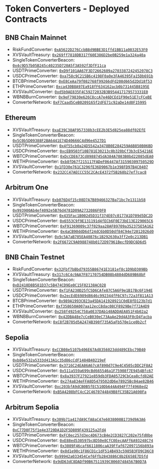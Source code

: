 # Token Converters - Deployed Contracts

## BNB Chain Mainnet

* RiskFundConverter: [`0xA5622D276CcbB8d9BBE3D1ffd1BB11a0032E53F0`](https://bscscan.com/address/0xA5622D276CcbB8d9BBE3D1ffd1BB11a0032E53F0)
* XVSVaultTreasury: [`0x269ff7818DB317f60E386D2be0B259e1a324a40a`](https://bscscan.com/address/0x269ff7818DB317f60E386D2be0B259e1a324a40a)
* SingleTokenConverterBeacon: [`0x4c9D57b05B245c40235D720A5f3A592f3DfF11ca`](https://bscscan.com/address/0x4c9D57b05B245c40235D720A5f3A592f3DfF11ca)
* USDTPrimeConverter: [`0xD9f101AA67F3D72662609a2703387242452078C3`](https://bscscan.com/address/0xD9f101AA67F3D72662609a2703387242452078C3)
* USDCPrimeConverter: [`0xa758c9C215B6c4198F0a0e3FA46395Fa15Db691b`](https://bscscan.com/address/0xa758c9C215B6c4198F0a0e3FA46395Fa15Db691b)
* BTCBPrimeConverter: [`0xE8CeAa79f082768f99266dFd208d665d2Dd18f53`](https://bscscan.com/address/0xE8CeAa79f082768f99266dFd208d665d2Dd18f53)
* ETHPrimeConverter: [`0xca430B8A97Ea918fF634162acb0b731445B8195E`](https://bscscan.com/address/0xca430B8A97Ea918fF634162acb0b731445B8195E)
* XVSVaultConverter: [`0xd5b9AE835F4C59272032B3B954417179573331E0`](https://bscscan.com/address/0xd5b9AE835F4C59272032B3B954417179573331E0)
* WBNBBurnConverter: [`0x9eF79830e626C8ccA7e46DCEd1F90e51E7cFCeBE`](https://bscscan.com/address/0x9eF79830e626C8ccA7e46DCEd1F90e51E7cFCeBE)
* ConverterNetwork: [`0xF7Caad5CeB0209165f2dFE71c92aDe14d0F15995`](https://bscscan.com/address/0xF7Caad5CeB0209165f2dFE71c92aDe14d0F15995)

## Ethereum

* XVSVaultTreasury: [`0xaE39C38AF957338b3cEE2b3E5d825ea88df02EfE`](https://etherscan.io/address/0xaE39C38AF957338b3cEE2b3E5d825ea88df02EfE)
* SingleTokenConverterBeacon: [`0x5C0b5D09388F2BA6441E74D40666C4d96e4527D1`](https://etherscan.io/address/0x5C0b5D09388F2BA6441E74D40666C4d96e4527D1)
* USDTPrimeConverter: [`0x4f55cb0a24D5542a3478B0E284259A6B850B06BD`](https://etherscan.io/address/0x4f55cb0a24D5542a3478B0E284259A6B850B06BD)
* USDCPrimeConverter: [`0xcEB9503f10B781E30213c0b320bCf3b3cE54216E`](https://etherscan.io/address/0xcEB9503f10B781E30213c0b320bCf3b3cE54216E)
* WBTCPrimeConverter: [`0xDcCDE673Cd8988745dA384A7083B0bd22085dEA0`](https://etherscan.io/address/0xDcCDE673Cd8988745dA384A7083B0bd22085dEA0)
* WETHPrimeConverter: [`0xb8fD67f215117FADeF06447Af31590309750529D`](https://etherscan.io/address/0xb8fD67f215117FADeF06447Af31590309750529D)
* XVSVaultConverter: [`0x1FD30e761C3296fE36D9067b1e398FD97B4C0407`](https://etherscan.io/address/0x1FD30e761C3296fE36D9067b1e398FD97B4C0407)
* ConverterNetwork: [`0x232CC47AECCC55C2CAcE4372f5B268b27ef7cac8`](https://etherscan.io/address/0x232CC47AECCC55C2CAcE4372f5B268b27ef7cac8)

## Arbitrum One

* XVSVaultTreasury: [`0xb076D4f15c08D7A7B89466327Ba71bc7e1311b58`](https://arbiscan.io/address/0xb076D4f15c08D7A7B89466327Ba71bc7e1311b58)
* SingleTokenConverterBeacon: [`0x993900Ab4ef4092e5B76d4781D09A2732086F0F0`](https://arbiscan.io/address/0x993900Ab4ef4092e5B76d4781D09A2732086F0F0)
* USDTPrimeConverter: [`0x435Fac1B002d5D31f374E07c0177A1D709d5DC2D`](https://arbiscan.io/address/0x435Fac1B002d5D31f374E07c0177A1D709d5DC2D)
* USDCPrimeConverter: [`0x6553C9f9E131191d4fECb6F0E73bE13E229065C6`](https://arbiscan.io/address/0x6553C9f9E131191d4fECb6F0E73bE13E229065C6)
* WBTCPrimeConverter: [`0xF91369009c37f029aa28AF89709a352375E5A162`](https://arbiscan.io/address/0xF91369009c37f029aa28AF89709a352375E5A162)
* WETHPrimeConverter: [`0x4aCB90ddD6df24dC6b0D50df84C94e72012026d0`](https://arbiscan.io/address/0x4aCB90ddD6df24dC6b0D50df84C94e72012026d0)
* XVSVaultConverter: [`0x9c5A7aB705EA40876c1B292630a3ff2e0c213DB1`](https://arbiscan.io/address/0x9c5A7aB705EA40876c1B292630a3ff2e0c213DB1)
* ConverterNetwork: [`0x2F6672C9A0988748b0172D97961BecfD9DC6D6d5`](https://arbiscan.io/address/0x2F6672C9A0988748b0172D97961BecfD9DC6D6d5)

## BNB Chain Testnet

* RiskFundConverter: [`0x32Fbf7bBbd79355B86741E3181ef8c1D9bD309Bb`](https://testnet.bscscan.com/address/0x32Fbf7bBbd79355B86741E3181ef8c1D9bD309Bb)
* XVSVaultTreasury: [`0x317c6C4c9AA7F87170754DB08b4804dD689B68bF`](https://testnet.bscscan.com/address/0x317c6C4c9AA7F87170754DB08b4804dD689B68bF)
* SingleTokenConverterBeacon: [`0xD2410D8B581D37c5B474CD9Ee0C15F02138AC028`](https://testnet.bscscan.com/address/0xD2410D8B581D37c5B474CD9Ee0C15F02138AC028)
* USDTPrimeConverter: [`0xf1FA230D25fC5D6CAfe87C5A6F9e1B17Bc6F194E`](https://testnet.bscscan.com/address/0xf1FA230D25fC5D6CAfe87C5A6F9e1B17Bc6F194E)
* USDCPrimeConverter: [`0x2ecEdE6989d8646c992344fF6C97c72a3f811A13`](https://testnet.bscscan.com/address/0x2ecEdE6989d8646c992344fF6C97c72a3f811A13)
* BTCBPrimeConverter: [`0x989A1993C023a45DA141928921C0dE8fD123b7d1`](https://testnet.bscscan.com/address/0x989A1993C023a45DA141928921C0dE8fD123b7d1)
* ETHPrimeConverter: [`0xf358650A007aa12ecC8dac08CF8929Be7f72A4D9`](https://testnet.bscscan.com/address/0xf358650A007aa12ecC8dac08CF8929Be7f72A4D9)
* XVSVaultConverter: [`0x258f49254C758a0E37DAb148ADDAEA851F4b02a2`](https://testnet.bscscan.com/address/0x258f49254C758a0E37DAb148ADDAEA851F4b02a2)
* WBNBBurnConverter: [`0x42DBA48e7cCeB030eC73AaAe29d4A3F0cD4facba`](https://testnet.bscscan.com/address/0x42DBA48e7cCeB030eC73AaAe29d4A3F0cD4facba)
* ConverterNetwork: [`0xC8f2B705d5A2474B390f735A5aFb570e1ce0b2cf`](https://testnet.bscscan.com/address/0xC8f2B705d5A2474B390f735A5aFb570e1ce0b2cf)

## Sepolia

* XVSVaultTreasury: [`0xCCB08e5107b406E67Ad8356023dd489CEbc79B40`](https://sepolia.etherscan.io/address/0xCCB08e5107b406E67Ad8356023dd489CEbc79B40)
* SingleTokenConverterBeacon: [`0xb86e532a5333d413A1c35d86cCdF1484B40219eF`](https://sepolia.etherscan.io/address/0xb86e532a5333d413A1c35d86cCdF1484B40219eF)
* USDTPrimeConverter: [`0x3716C24EA86A67cAf890d7C9e4C4505cDDC2F8A2`](https://sepolia.etherscan.io/address/0x3716C24EA86A67cAf890d7C9e4C4505cDDC2F8A2)
* USDCPrimeConverter: [`0x511a559a699cBd665546a1F75908f7E9454Bfc67`](https://sepolia.etherscan.io/address/0x511a559a699cBd665546a1F75908f7E9454Bfc67)
* WBTCPrimeConverter: [`0x8a3937F27921e859db3FDA05729CbCea8cfd82AE`](https://sepolia.etherscan.io/address/0x8a3937F27921e859db3FDA05729CbCea8cfd82AE)
* WETHPrimeConverter: [`0x274a834eFFA8D5479502dD6e78925Bc04ae82B46`](https://sepolia.etherscan.io/address/0x274a834eFFA8D5479502dD6e78925Bc04ae82B46)
* XVSVaultConverter: [`0xc203bfA9dCB0B5fEC510Db644A494Ff7f4968ed2`](https://sepolia.etherscan.io/address/0xc203bfA9dCB0B5fEC510Db644A494Ff7f4968ed2)
* ConverterNetwork: [`0xB5A4208bFC4cC2C4670744849B8fC35B21A690Fa`](https://sepolia.etherscan.io/address/0xB5A4208bFC4cC2C4670744849B8fC35B21A690Fa)

## Arbitrum Sepolia

* XVSVaultTreasury: [`0x309b71a417dA9CfA8aC47e6038000B1739d9A3A6`](https://sepolia.arbiscan.io/address/0x309b71a417dA9CfA8aC47e6038000B1739d9A3A6)
* SingleTokenConverterBeacon: [`0xC77D0F75f1e4e3720DA1D2F5D809F439125a2Fd4`](https://sepolia.arbiscan.io/address/0xC77D0F75f1e4e3720DA1D2F5D809F439125a2Fd4)
* USDTPrimeConverter: [`0xFC0ec257d3ec4D673cB4e2CD3827C202e75fd0be`](https://sepolia.arbiscan.io/address/0xFC0ec257d3ec4D673cB4e2CD3827C202e75fd0be)
* USDCPrimeConverter: [`0xE88ed530597bc8D50e8CfC0EecAAFf6A93248C74`](https://sepolia.arbiscan.io/address/0xE88ed530597bc8D50e8CfC0EecAAFf6A93248C74)
* WBTCPrimeConverter: [`0x3089F46caf6611806caA39Ffaf672097156b893a`](https://sepolia.arbiscan.io/address/0x3089F46caf6611806caA39Ffaf672097156b893a)
* WETHPrimeConverter: [`0x0d1e90c1F86CD1c1dF514B493c5985B3FD9CD6C8`](https://sepolia.arbiscan.io/address/0x0d1e90c1F86CD1c1dF514B493c5985B3FD9CD6C8)
* XVSVaultConverter: [`0x99942a033454Cef6Ffb2843886C8b2E658E7D5fd`](https://sepolia.arbiscan.io/address/0x99942a033454Cef6Ffb2843886C8b2E658E7D5fd)
* ConverterNetwork: [`0x9dD63dC8DADf90B67511939C00607484567B0D7A`](https://sepolia.arbiscan.io/address/0x9dD63dC8DADf90B67511939C00607484567B0D7A)
